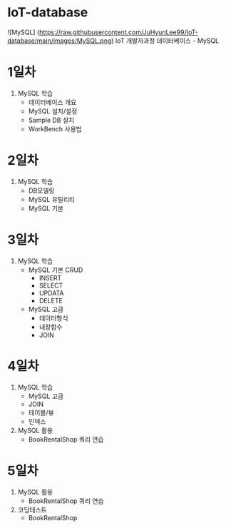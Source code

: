 # IoT-database
![MySQL] (https://raw.githubusercontent.com/JuHyunLee99/IoT-database/main/images/MySQL.png)
IoT 개발자과정 데이터베이스 - MySQL

# 1일차
1. MySQL 학습
    - 데이터베이스 개요
    - MySQL 설치/설정
    - Sample DB 설치
    - WorkBench 사용법

# 2일차
1. MySQL 학습
    - DB모델링
    - MySQL 유틸리티
    - MySQL 기본

# 3일차
1. MySQL 학습
    - MySQL 기본 CRUD
        - INSERT
        - SELECT
        - UPDATA
        - DELETE
    - MySQL 고급
        - 데이터형식
        - 내장함수
        - JOIN

# 4일차
1. MySQL 학습
    - MySQL 고급
    - JOIN
    - 테이블/뷰
    - 인덱스
2. MySQL 활용
    - BookRentalShop 쿼리 연습

# 5일차
1. MySQL 활용 
    - BookRentalShop 쿼리 연습
2. 코딩테스트
    - BookRentalShop

